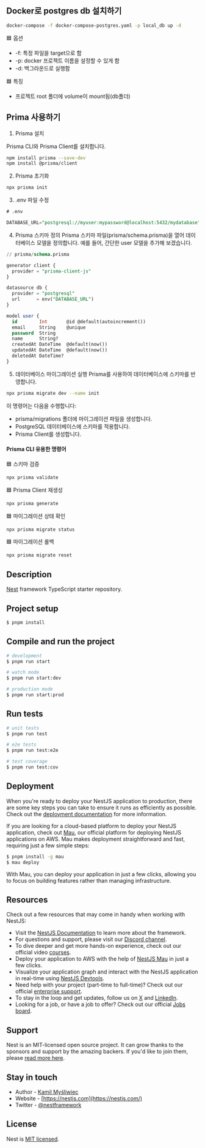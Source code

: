 ## Docker로 postgres db 설치하기

```bash
docker-compose -f docker-compose-postgres.yaml -p local_db up -d
```

🟦 옵션
- -f: 특정 파일을 target으로 함
- -p: docker 프로젝트 이름을 설정할 수 있게 함
- -d: 백그라운드로 실행함

🟦 특징
- 프로젝트 root 폴더에 volume이 mount됨(db폴더)


## Prima 사용하기

1. Prisma 설치

Prisma CLI와 Prisma Client를 설치합니다.
```bash
npm install prisma --save-dev
npm install @prisma/client
```

2. Prisma 초기화
```bash
npx prisma init
```

3. .env 파일 수정
```sql
# .env

DATABASE_URL="postgresql://myuser:mypassword@localhost:5432/mydatabase"
```

4. Prisma 스키마 정의
Prisma 스키마 파일(prisma/schema.prisma)을 열어 데이터베이스 모델을 정의합니다. 예를 들어, 간단한 user 모델을 추가해 보겠습니다.
```sql
// prisma/schema.prisma

generator client {
  provider = "prisma-client-js"
}

datasource db {
  provider = "postgresql"
  url      = env("DATABASE_URL")
}

model user {
  id        Int       @id @default(autoincrement())
  email     String    @unique
  password  String
  name      String?
  createdAt DateTime  @default(now())
  updatedAt DateTime  @default(now())
  deletedAt DateTime?
}
```

5. 데이터베이스 마이그레이션 실행
Prisma를 사용하여 데이터베이스에 스키마를 반영합니다.

```bash
npx prisma migrate dev --name init
```
이 명령어는 다음을 수행합니다:
- prisma/migrations 폴더에 마이그레이션 파일을 생성합니다.
- PostgreSQL 데이터베이스에 스키마를 적용합니다.
- Prisma Client를 생성합니다.

#### Prisma CLI 유용한 명령어

🟦 스키마 검증
```bash
npx prisma validate
```

🟦 Prisma Client 재생성
```bash
npx prisma generate
```

🟦 마이그레이션 상태 확인
```bash
npx prisma migrate status
```

🟦 마이그레이션 롤백
```bash
npx prisma migrate reset
```


## Description

[Nest](https://github.com/nestjs/nest) framework TypeScript starter repository.

## Project setup

```bash
$ pnpm install
```

## Compile and run the project

```bash
# development
$ pnpm run start

# watch mode
$ pnpm run start:dev

# production mode
$ pnpm run start:prod
```

## Run tests

```bash
# unit tests
$ pnpm run test

# e2e tests
$ pnpm run test:e2e

# test coverage
$ pnpm run test:cov
```

## Deployment

When you're ready to deploy your NestJS application to production, there are some key steps you can take to ensure it runs as efficiently as possible. Check out the [deployment documentation](https://docs.nestjs.com/deployment) for more information.

If you are looking for a cloud-based platform to deploy your NestJS application, check out [Mau](https://mau.nestjs.com), our official platform for deploying NestJS applications on AWS. Mau makes deployment straightforward and fast, requiring just a few simple steps:

```bash
$ pnpm install -g mau
$ mau deploy
```

With Mau, you can deploy your application in just a few clicks, allowing you to focus on building features rather than managing infrastructure.

## Resources

Check out a few resources that may come in handy when working with NestJS:

- Visit the [NestJS Documentation](https://docs.nestjs.com) to learn more about the framework.
- For questions and support, please visit our [Discord channel](https://discord.gg/G7Qnnhy).
- To dive deeper and get more hands-on experience, check out our official video [courses](https://courses.nestjs.com/).
- Deploy your application to AWS with the help of [NestJS Mau](https://mau.nestjs.com) in just a few clicks.
- Visualize your application graph and interact with the NestJS application in real-time using [NestJS Devtools](https://devtools.nestjs.com).
- Need help with your project (part-time to full-time)? Check out our official [enterprise support](https://enterprise.nestjs.com).
- To stay in the loop and get updates, follow us on [X](https://x.com/nestframework) and [LinkedIn](https://linkedin.com/company/nestjs).
- Looking for a job, or have a job to offer? Check out our official [Jobs board](https://jobs.nestjs.com).

## Support

Nest is an MIT-licensed open source project. It can grow thanks to the sponsors and support by the amazing backers. If you'd like to join them, please [read more here](https://docs.nestjs.com/support).

## Stay in touch

- Author - [Kamil Myśliwiec](https://twitter.com/kammysliwiec)
- Website - [https://nestjs.com](https://nestjs.com/)
- Twitter - [@nestframework](https://twitter.com/nestframework)

## License

Nest is [MIT licensed](https://github.com/nestjs/nest/blob/master/LICENSE).
